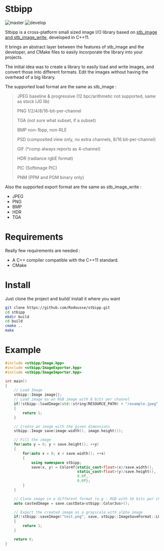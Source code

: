 # Stbipp

![master](https://github.com/Rodousse/stbipp/actions/workflows/continuous-integration.yml/badge.svg?branch=master)
![develop](https://github.com/Rodousse/stbipp/actions/workflows/continuous-integration.yml/badge.svg?branch=develop)

Stbipp is a cross-platform small sized image I/O library based on [stb_image and stb_image_write](https://github.com/nothings/stb), developed in C++11.

It brings an abstract layer between the features of stb_image and the developer, and CMake files to easily incorporate the library into your projects.

The initial idea was to create a library to easily load and write images, and convert those into different formats. Edit the images without having the overhead of a big library.

The supported load format are the same as stb_image :


> JPEG baseline & progressive (12 bpc/arithmetic not supported, same as stock IJG lib)
> 
> PNG 1/2/4/8/16-bit-per-channel
> 
> TGA (not sure what subset, if a subset)
> 
> BMP non-1bpp, non-RLE
> 
> PSD (composited view only, no extra channels, 8/16 bit-per-channel)
> 
> GIF (*comp always reports as 4-channel)
> 
> HDR (radiance rgbE format)
> 
> PIC (Softimage PIC)
> 
> PNM (PPM and PGM binary only)

Also the supported export format are the same as stb_image_write :

- JPEG
- PNG
- BMP
- HDR
- TGA

# Requirements

Really few requirements are needed :
- A C++ compiler compatible with the C++11 standard.
- CMake

# Install

Just clone the project and build/ install it where you want 
``` bash
git clone https://github.com/Rodousse/stbipp.git
cd stbipp
mkdir build
cd build
cmake ..
make
```

# Example

``` cpp
#include <stbipp/Image.hpp>
#include <stbipp/ImageExporter.hpp>
#include <stbipp/ImageImporter.hpp>

int main()
{
    // Load Image
    stbipp::Image image{};
    // Load image as an RGB image with 8 bits per channel
    if(!stbipp::loadImage(std::string(RESOURCE_PATH) + "/example.jpeg", image, stbipp::ImageFormat::RGB8))
    {
        return 1;
    }

    // Create an image with the given dimensions
    stbipp::Image save(image.width(), image.height());

    // Fill the image
    for(auto y = 0; y < save.height(); ++y)
    {
        for(auto x = 0; x < save.width(); ++x)
        {
            using namespace stbipp;
            save(x, y) = Color4f{static_cast<float>(x)/save.width(), 
                                 static_cast<float>(y)/save.height(), 
                                 0.0f, 
                                 0.0f};
        }
    }

    // Clone image in a different format (e.g : RGB with 16 bits per channel)
    auto castedImage = save.castData<stbipp::Color3us>();

    // Export the created image as a grayscale with alpha image
    if(!stbipp::saveImage("test.png", save, stbipp::ImageSaveFormat::LUMA))
    {
        return 1;
    }

    return 0;
}
```
